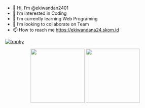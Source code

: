- 👋 Hi, I’m @ekiwandan2401
- 👀 I’m interested in Coding
- 🌱 I’m currently learning Web Programing
- 💞️ I’m looking to collaborate on Team
- 📫 How to reach me https://ekiwandana24.skom.id

<!---
ekiwandan2401/ekiwandan2401 is a ✨ special ✨ repository because its `README.md` (this file) appears on your GitHub profile.
You can click the Preview link to take a look at your changes.
--->
[![trophy](https://github-profile-trophy.vercel.app/?username=ekiwandan2401)](https://github.com/ryo-ma/github-profile-trophy)

<p align="center">
  <img  height="170" src="https://github-readme-stats.vercel.app/api?username=ekiwandan2401&theme=buefy&show_icons=true" />
  <img height="170" src="https://github-readme-stats.vercel.app/api/top-langs/?username=ekiwandan2401&layout=compact&theme=buefy&show_icons=true&langs_count=6" />
</p>
